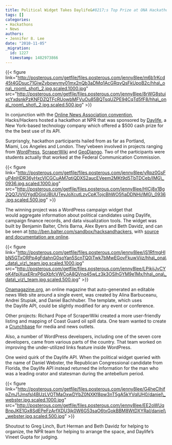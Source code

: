 ```yaml
---
title: Political Widget Takes Daylife&#8217;s Top Prize at ONA Hackathon
tags: []
categories:
- Hackathons
- News
authors:
- Jennifer 8. Lee
date: "2010-11-05"
_migration:
  id: 1227
  timestamp: 1482973866
---
```


{{< figure link="http://posterous.com/getfile/files.posterous.com/jenny8lee/m6b1rKcd45t4GDsuc71GiwZvbowvmy01mx2nQb3aDMq1AcGRqvQsFkUpoB2c/hha\_ona\_room\_shot\_2.jpg.scaled.1000.jpg" src="http://posterous.com/getfile/files.posterous.com/jenny8lee/8rWG8stuixcYxdsnkPzKNFDZQTFcRUowbMFVuOu85BQTsqUZPE94CqTd5fF8/hha\_ona\_room\_shot\_2.jpg.scaled.500.jpg" >}}

In conjunction with the [Online News Association convention][1], Hacks/Hackers hosted a hackathon at NPR that was sponsored by [Daylife][2], a New York-based technology company which offered a $500 cash prize for the the best use of its API.

Surprisngly, hackathon participants hailed from as far as Portland, Miami, Los Angeles and London. They&#8217;vebeen involved in projects ranging from [WordPress][3], [ScraperWiki][4] and [GeoDjango][5]. Two of the participants were students actually that worked at the Federal Communication Commission.

{{< figure link="http://posterous.com/getfile/files.posterous.com/jenny8lee/yRpz0GsFuP4nHDR36yHxcVlCGCuAM7qtiQDXS2aucEVeem2MKt9d5TbTDCeb/IMG\_0936.jpg.scaled.1000.jpg" src="http://posterous.com/getfile/files.posterous.com/jenny8lee/HlCj8x1Bg2QQ7JVlGYgdDGisUBUUTeyJoXcutLzvCpKTojcBhWO5fiaDDNHi/IMG\_0936.jpg.scaled.500.jpg" >}}

The winning project was a WordPress campaign widget that would aggregate information about political candidates using Daylife, campaign finance records, and data visualization tools. The widget was built by Benjamin Balter, Chris Barna, Alex Byers and Beth Davidz, and can be seen at <http://ben.balter.com/sandbox/hacksandhackers>, with [source and documentation are online][6].

{{< figure link="http://posterous.com/getfile/files.posterous.com/jenny8lee/jS1RfmgHlbN5GTxORPp4gFdahnG0soYan5ScnTQ0iTwk7bMwEGovFkuwViiz/hha\_ona\_data\_viz\_team.jpg.scaled.1000.jpg" src="http://posterous.com/getfile/files.posterous.com/jenny8lee/LPikijJvCYoK4fpjXuxERrxP6qXbfcVWCoA8QVnq45wLz3k3OSlhGYM9e1Mx/hha\_ona\_data\_viz\_team.jpg.scaled.500.jpg" >}}

 [Onamagazine.org][7], an online magazine that auto-generated an editable news Web site around a single event, was created by Alina Barbuceanu, Andrei Stupiak, and Daniel Bachhuber. The template, which uses the Daylife API, could be slightly modified for any event or conference.

Other projects: Richard Pope of ScraperWiki created a more user-friendly listing and mapping of Coast Guard oil spill data. One team wanted to create a [Crunchbase][8] for media and news outlets.

Also, a number of WordPress developers, including one of the seven core developers, came from various parts of the country. That team worked on improving the under-utilized links feature inside WordPress.

One weird quirk of the Daylife API. When the political widget queried with the name of Daniel Webster, the Republican Congressional candidate from Florida, the Daylife API instead returned the information for the man who was a leading orator and statesman during the antebellum period.

{{< figure link="http://posterous.com/getfile/files.posterous.com/jenny8lee/G4heClhifpZmJ1Jmsfsl4BUzLVOTMaOxwDYbZ0NXKf8pw3nT5gA5kYVqlUH0/daniel\_webster.jpg.scaled.1000.jpg" src="http://posterous.com/getfile/files.posterous.com/jenny8lee/EE2oWUqBnpJKE1Gx8SdEPeFzArfXDU3jk0W6G53saO6txGokBBM8WtDXYRal/daniel\_webster.jpg.scaled.500.jpg" >}}

Shoutout to Greg Linch, Burt Herman and Beth Davidz for helping to organize, the NPR team for helping to arrange the space, and Daylife&#8217;s Vineet Gupta for judging.

 [1]: http://convention.journalists.org
 [2]: http://daylife.com
 [3]: http://wordpress.org
 [4]: http://ScraperWiki.org
 [5]: http://geodjango.org/
 [6]: http://wordpress.org/extend/plugins/visualization-of-campaign-coverage
 [7]: http://wordpress.org/extend/plugins/visualization-of-campaign-coverageOnamagazine.org
 [8]: http://www.crunchbase.com/